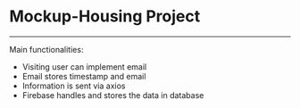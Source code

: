 # Mockup-Housing Project
---
Main functionalities:
* Visiting user can implement email
* Email stores timestamp and email
* Information is sent via axios
* Firebase handles and stores the data in database

